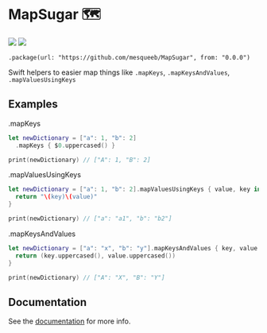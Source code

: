 # MapSugar 🗺️

[![](https://img.shields.io/endpoint?url=https%3A%2F%2Fswiftpackageindex.com%2Fapi%2Fpackages%2Fmesqueeb%2FMapSugar%2Fbadge%3Ftype%3Dswift-versions)](https://swiftpackageindex.com/mesqueeb/MapSugar)
[![](https://img.shields.io/endpoint?url=https%3A%2F%2Fswiftpackageindex.com%2Fapi%2Fpackages%2Fmesqueeb%2FMapSugar%2Fbadge%3Ftype%3Dplatforms)](https://swiftpackageindex.com/mesqueeb/MapSugar)

```
.package(url: "https://github.com/mesqueeb/MapSugar", from: "0.0.0")
```

Swift helpers to easier map things like `.mapKeys`, `.mapKeysAndValues`, `.mapValuesUsingKeys`

## Examples

.mapKeys

```swift
let newDictionary = ["a": 1, "b": 2]
  .mapKeys { $0.uppercased() }

print(newDictionary) // ["A": 1, "B": 2]
```

.mapValuesUsingKeys

```swift
let newDictionary = ["a": 1, "b": 2].mapValuesUsingKeys { value, key in
  return "\(key)\(value)"
}

print(newDictionary) // ["a": "a1", "b": "b2"]
```

.mapKeysAndValues

```swift
let newDictionary = ["a": "x", "b": "y"].mapKeysAndValues { key, value in
  return (key.uppercased(), value.uppercased())
}

print(newDictionary) // ["A": "X", "B": "Y"]
```

## Documentation

See the [documentation](https://swiftpackageindex.com/mesqueeb/MapSugar/main/documentation/MapSugar/MapSugar) for more info.
